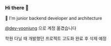 ### Hi there 👋

🌱 I'm junior backend developer and architecture

[@dev-yoonjung](https://github.com/dev-yoonjung)
으로 계정 옮겼습니다

학원 다닐 때 개발했던 프로젝트 고도화 완료 후 삭제 예정
